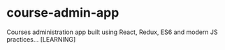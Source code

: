 # course-admin-app
Courses administration app built using React, Redux, ES6 and modern JS practices... [LEARNING]
